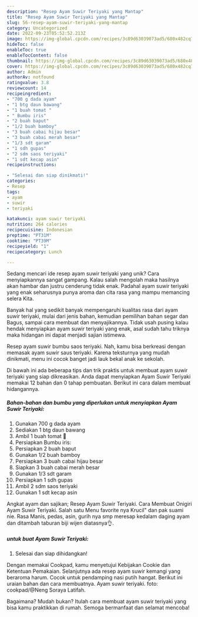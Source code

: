 ```yaml
---
description: "Resep Ayam Suwir Teriyaki yang Mantap"
title: "Resep Ayam Suwir Teriyaki yang Mantap"
slug: 56-resep-ayam-suwir-teriyaki-yang-mantap
category: Uncategorized
date: 2022-09-23T05:52:52.213Z
image: https://img-global.cpcdn.com/recipes/3c89d63039073ad5/680x482cq70/ayam-suwir-teriyaki-foto-resep-utama.jpg
hideToc: false
enableToc: true
enableTocContent: false
thumbnail: https://img-global.cpcdn.com/recipes/3c89d63039073ad5/680x482cq70/ayam-suwir-teriyaki-foto-resep-utama.jpg
cover: https://img-global.cpcdn.com/recipes/3c89d63039073ad5/680x482cq70/ayam-suwir-teriyaki-foto-resep-utama.jpg
author: Admin
authorAv: notfound
ratingvalue: 3.8
reviewcount: 14
recipeingredient:
- "700 g dada ayam"
- "1 btg daun bawang"
- "1 buah tomat "
- " Bumbu iris"
- "2 buah baput"
- "1/2 buah bamboy"
- "3 buah cabai hijau besar"
- "3 buah cabai merah besar"
- "1/3 sdt garam"
- "1 sdh gupas"
- "2 sdm saos teriyaki"
- "1 sdt kecap asin"
recipeinstructions:

- "Selesai dan siap dinikmati!"
categories:
- Resep
tags:
- ayam
- suwir
- teriyaki

katakunci: ayam suwir teriyaki 
nutrition: 264 calories
recipecuisine: Indonesian
preptime: "PT31M"
cooktime: "PT39M"
recipeyield: "1"
recipecategory: Lunch

---
```





Sedang mencari ide resep ayam suwir teriyaki yang unik? Cara menyiapkannya sangat gampang. Kalau salah mengolah maka hasilnya akan hambar dan justru cenderung tidak enak. Padahal ayam suwir teriyaki yang enak seharusnya punya aroma dan cita rasa yang mampu memancing selera Kita.





Banyak hal yang sedikit banyak mempengaruhi kualitas rasa dari ayam suwir teriyaki, mulai dari jenis bahan, kemudian pemilihan bahan segar dan Bagus, sampai cara membuat dan menyajikannya. Tidak usah pusing kalau hendak menyiapkan ayam suwir teriyaki yang enak,      asal sudah tahu triknya maka hidangan ini dapat menjadi sajian istimewa.














Resep ayam suwir bumbu saos teriyaki. Nah, kamu bisa berkreasi dengan memasak ayam suwir saus teriyaki. Karena teksturnya yang mudah dinikmati, menu ini cocok banget jadi lauk bekal anak ke sekolah.






Di bawah ini ada beberapa tips dan trik praktis untuk membuat ayam suwir teriyaki yang siap dikreasikan. Anda dapat menyiapkan Ayam Suwir Teriyaki memakai 12 bahan dan 0 tahap pembuatan. Berikut ini cara dalam membuat hidangannya.

<!--inarticleads1-->

##### Bahan-bahan dan bumbu yang diperlukan untuk menyiapkan Ayam Suwir Teriyaki:

1. Gunakan 700 g dada ayam
1. Sediakan 1 btg daun bawang
1. Ambil 1 buah tomat 🍅
1. Persiapkan  Bumbu iris:
1. Persiapkan 2 buah baput
1. Gunakan 1/2 buah bamboy
1. Persiapkan 3 buah cabai hijau besar
1. Siapkan 3 buah cabai merah besar
1. Gunakan 1/3 sdt garam
1. Persiapkan 1 sdh gupas
1. Ambil 2 sdm saos teriyaki
1. Gunakan 1 sdt kecap asin


Angkat ayam dan sajikan; Resep Ayam Suwir Teriyaki. Cara Membuat Onigiri Ayam Suwir Teriyaki. Salah satu Menu favorite nya Krucil&#34; dan pak suami nie. Rasa Manis, pedas, asin, gurih nya smp meresap kedalam daging ayam dan ditambah taburan biji wijen diatasnya👌. 

<!--inarticleads2-->

#####  untuk buat Ayam Suwir Teriyaki:


1. Selesai dan siap dihidangkan!

Dengan memakai Cookpad, kamu menyetujui Kebijakan Cookie dan Ketentuan Pemakaian. Selanjutnya ada resep ayam suwir kemangi yang beraroma harum. Cocok untuk pendamping nasi putih hangat. Berikut ini uraian bahan dan cara membuatnya. Ayam suwir teriyaki. foto: cookpad/@Neng Soraya Latifah. 

Bagaimana? Mudah bukan? Itulah cara membuat ayam suwir teriyaki yang bisa kamu praktikkan di rumah. Semoga bermanfaat dan selamat mencoba!
